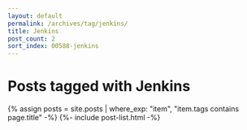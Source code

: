 ```yaml
---
layout: default
permalink: /archives/tag/jenkins/
title: Jenkins
post_count: 2
sort_index: 00588-jenkins
---
```

<h1 class="page-heading">Posts tagged with Jenkins</h1>
{% assign posts = site.posts | where_exp: "item", "item.tags contains page.title" -%}
{%- include post-list.html -%}
